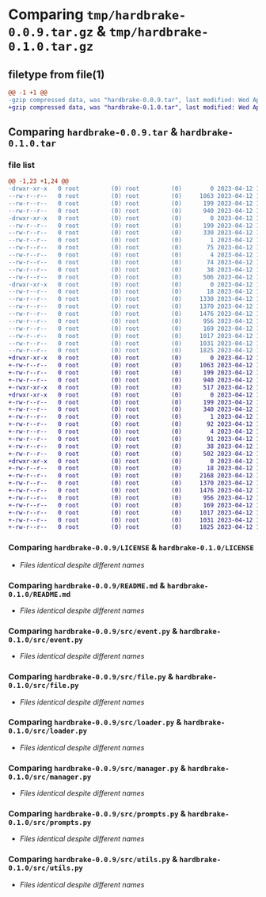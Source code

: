 # Comparing `tmp/hardbrake-0.0.9.tar.gz` & `tmp/hardbrake-0.1.0.tar.gz`

## filetype from file(1)

```diff
@@ -1 +1 @@
-gzip compressed data, was "hardbrake-0.0.9.tar", last modified: Wed Apr 12 14:23:26 2023, max compression
+gzip compressed data, was "hardbrake-0.1.0.tar", last modified: Wed Apr 12 14:54:26 2023, max compression
```

## Comparing `hardbrake-0.0.9.tar` & `hardbrake-0.1.0.tar`

### file list

```diff
@@ -1,23 +1,24 @@
-drwxr-xr-x   0 root         (0) root         (0)        0 2023-04-12 14:23:26.902668 hardbrake-0.0.9/
--rw-r--r--   0 root         (0) root         (0)     1063 2023-04-12 14:23:01.000000 hardbrake-0.0.9/LICENSE
--rw-r--r--   0 root         (0) root         (0)      199 2023-04-12 14:23:26.902668 hardbrake-0.0.9/PKG-INFO
--rw-r--r--   0 root         (0) root         (0)      940 2023-04-12 14:23:01.000000 hardbrake-0.0.9/README.md
-drwxr-xr-x   0 root         (0) root         (0)        0 2023-04-12 14:23:26.902668 hardbrake-0.0.9/hardbrake.egg-info/
--rw-r--r--   0 root         (0) root         (0)      199 2023-04-12 14:23:26.000000 hardbrake-0.0.9/hardbrake.egg-info/PKG-INFO
--rw-r--r--   0 root         (0) root         (0)      330 2023-04-12 14:23:26.000000 hardbrake-0.0.9/hardbrake.egg-info/SOURCES.txt
--rw-r--r--   0 root         (0) root         (0)        1 2023-04-12 14:23:26.000000 hardbrake-0.0.9/hardbrake.egg-info/dependency_links.txt
--rw-r--r--   0 root         (0) root         (0)       75 2023-04-12 14:23:26.000000 hardbrake-0.0.9/hardbrake.egg-info/requires.txt
--rw-r--r--   0 root         (0) root         (0)        4 2023-04-12 14:23:26.000000 hardbrake-0.0.9/hardbrake.egg-info/top_level.txt
--rw-r--r--   0 root         (0) root         (0)       74 2023-04-12 14:23:01.000000 hardbrake-0.0.9/requirements.txt
--rw-r--r--   0 root         (0) root         (0)       38 2023-04-12 14:23:26.902668 hardbrake-0.0.9/setup.cfg
--rw-r--r--   0 root         (0) root         (0)      506 2023-04-12 14:23:01.000000 hardbrake-0.0.9/setup.py
-drwxr-xr-x   0 root         (0) root         (0)        0 2023-04-12 14:23:26.902668 hardbrake-0.0.9/src/
--rw-r--r--   0 root         (0) root         (0)       18 2023-04-12 14:23:01.000000 hardbrake-0.0.9/src/__init__.py
--rw-r--r--   0 root         (0) root         (0)     1330 2023-04-12 14:23:01.000000 hardbrake-0.0.9/src/app.py
--rw-r--r--   0 root         (0) root         (0)     1370 2023-04-12 14:23:01.000000 hardbrake-0.0.9/src/event.py
--rw-r--r--   0 root         (0) root         (0)     1476 2023-04-12 14:23:01.000000 hardbrake-0.0.9/src/file.py
--rw-r--r--   0 root         (0) root         (0)      956 2023-04-12 14:23:01.000000 hardbrake-0.0.9/src/loader.py
--rw-r--r--   0 root         (0) root         (0)      169 2023-04-12 14:23:01.000000 hardbrake-0.0.9/src/logger.py
--rw-r--r--   0 root         (0) root         (0)     1017 2023-04-12 14:23:01.000000 hardbrake-0.0.9/src/manager.py
--rw-r--r--   0 root         (0) root         (0)     1031 2023-04-12 14:23:01.000000 hardbrake-0.0.9/src/prompts.py
--rw-r--r--   0 root         (0) root         (0)     1825 2023-04-12 14:23:01.000000 hardbrake-0.0.9/src/utils.py
+drwxr-xr-x   0 root         (0) root         (0)        0 2023-04-12 14:54:26.836010 hardbrake-0.1.0/
+-rw-r--r--   0 root         (0) root         (0)     1063 2023-04-12 14:54:01.000000 hardbrake-0.1.0/LICENSE
+-rw-r--r--   0 root         (0) root         (0)      199 2023-04-12 14:54:26.836010 hardbrake-0.1.0/PKG-INFO
+-rw-r--r--   0 root         (0) root         (0)      940 2023-04-12 14:54:01.000000 hardbrake-0.1.0/README.md
+-rwxr-xr-x   0 root         (0) root         (0)      517 2023-04-12 14:54:01.000000 hardbrake-0.1.0/hardbrake
+drwxr-xr-x   0 root         (0) root         (0)        0 2023-04-12 14:54:26.836010 hardbrake-0.1.0/hardbrake.egg-info/
+-rw-r--r--   0 root         (0) root         (0)      199 2023-04-12 14:54:26.000000 hardbrake-0.1.0/hardbrake.egg-info/PKG-INFO
+-rw-r--r--   0 root         (0) root         (0)      340 2023-04-12 14:54:26.000000 hardbrake-0.1.0/hardbrake.egg-info/SOURCES.txt
+-rw-r--r--   0 root         (0) root         (0)        1 2023-04-12 14:54:26.000000 hardbrake-0.1.0/hardbrake.egg-info/dependency_links.txt
+-rw-r--r--   0 root         (0) root         (0)       92 2023-04-12 14:54:26.000000 hardbrake-0.1.0/hardbrake.egg-info/requires.txt
+-rw-r--r--   0 root         (0) root         (0)        4 2023-04-12 14:54:26.000000 hardbrake-0.1.0/hardbrake.egg-info/top_level.txt
+-rw-r--r--   0 root         (0) root         (0)       91 2023-04-12 14:54:01.000000 hardbrake-0.1.0/requirements.txt
+-rw-r--r--   0 root         (0) root         (0)       38 2023-04-12 14:54:26.836010 hardbrake-0.1.0/setup.cfg
+-rw-r--r--   0 root         (0) root         (0)      502 2023-04-12 14:54:01.000000 hardbrake-0.1.0/setup.py
+drwxr-xr-x   0 root         (0) root         (0)        0 2023-04-12 14:54:26.836010 hardbrake-0.1.0/src/
+-rw-r--r--   0 root         (0) root         (0)       18 2023-04-12 14:54:01.000000 hardbrake-0.1.0/src/__init__.py
+-rw-r--r--   0 root         (0) root         (0)     2168 2023-04-12 14:54:01.000000 hardbrake-0.1.0/src/app.py
+-rw-r--r--   0 root         (0) root         (0)     1370 2023-04-12 14:54:01.000000 hardbrake-0.1.0/src/event.py
+-rw-r--r--   0 root         (0) root         (0)     1476 2023-04-12 14:54:01.000000 hardbrake-0.1.0/src/file.py
+-rw-r--r--   0 root         (0) root         (0)      956 2023-04-12 14:54:01.000000 hardbrake-0.1.0/src/loader.py
+-rw-r--r--   0 root         (0) root         (0)      169 2023-04-12 14:54:01.000000 hardbrake-0.1.0/src/logger.py
+-rw-r--r--   0 root         (0) root         (0)     1017 2023-04-12 14:54:01.000000 hardbrake-0.1.0/src/manager.py
+-rw-r--r--   0 root         (0) root         (0)     1031 2023-04-12 14:54:01.000000 hardbrake-0.1.0/src/prompts.py
+-rw-r--r--   0 root         (0) root         (0)     1825 2023-04-12 14:54:01.000000 hardbrake-0.1.0/src/utils.py
```

### Comparing `hardbrake-0.0.9/LICENSE` & `hardbrake-0.1.0/LICENSE`

 * *Files identical despite different names*

### Comparing `hardbrake-0.0.9/README.md` & `hardbrake-0.1.0/README.md`

 * *Files identical despite different names*

### Comparing `hardbrake-0.0.9/src/event.py` & `hardbrake-0.1.0/src/event.py`

 * *Files identical despite different names*

### Comparing `hardbrake-0.0.9/src/file.py` & `hardbrake-0.1.0/src/file.py`

 * *Files identical despite different names*

### Comparing `hardbrake-0.0.9/src/loader.py` & `hardbrake-0.1.0/src/loader.py`

 * *Files identical despite different names*

### Comparing `hardbrake-0.0.9/src/manager.py` & `hardbrake-0.1.0/src/manager.py`

 * *Files identical despite different names*

### Comparing `hardbrake-0.0.9/src/prompts.py` & `hardbrake-0.1.0/src/prompts.py`

 * *Files identical despite different names*

### Comparing `hardbrake-0.0.9/src/utils.py` & `hardbrake-0.1.0/src/utils.py`

 * *Files identical despite different names*

